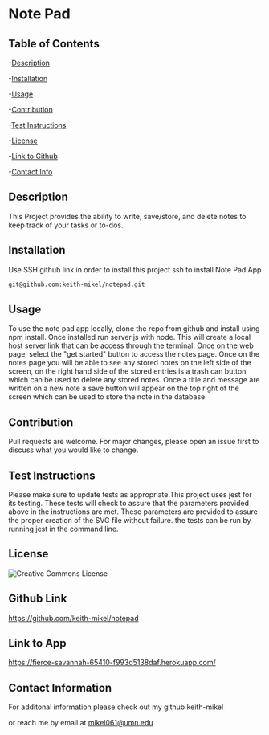 # Note Pad


  ## Table of Contents
  -[Description](#desciption)

  -[Installation](#installation)

  -[Usage](#usage)

  -[Contribution](#contribution)

  -[Test Instructions](#test)

  -[License](#license)

  -[Link to Github](#githubLink)

  -[Contact Info](#contact)

  

<a name="description"></a>
## Description
 This Project provides the ability to write, save/store, and delete notes to keep track of your tasks or to-dos. 

<a name="installation"></a>
## Installation
 
  Use SSH github link in order to install this project ssh to install Note Pad App

   ```bash
   git@github.com:keith-mikel/notepad.git
   ```

<a name="usage"></a>
## Usage
 To use the note pad app locally, clone the repo from github and install using npm install. Once installed run server.js with node. This will create a local host server link that can be access through the terminal. Once on the web page, select the "get started" button to access the notes page. Once on the notes page you will be able to see any stored notes on the left side of the screen, on the right hand side of the stored entries is a trash can button which can be used to delete any stored notes. Once a title and message are written on a new note a save button will appear on the top right of the screen which can be used to store the note in the database. 

<a name="contribution"></a>
## Contribution
  Pull requests are welcome. For major changes, please open an issue first to discuss what you would like to change.

<a name="test"></a>
## Test Instructions 
 Please make sure to update tests as appropriate.This project uses jest for its testing. These tests will check to assure that the parameters provided above in the instructions are met. These parameters are provided to assure the proper creation of the SVG file without failure. the tests can be run by running jest in the command line.

<a name="license"></a>
## License 
![Creative Commons License](https://img.shields.io/badge/license-Creative%20Commons-blue.svg)

<a name="githubLink"></a>
## Github Link 

 https://github.com/keith-mikel/notepad

## Link to App
 https://fierce-savannah-65410-f993d5138daf.herokuapp.com/  

<a name="contact"></a>
## Contact Information 

  For additonal information please check out my github keith-mikel

  or reach me by email at mikel061@umn.edu
